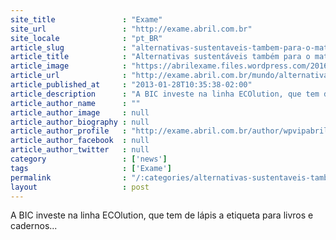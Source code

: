 ```yaml
---
site_title               : "Exame"
site_url                 : "http://exame.abril.com.br"
site_locale              : "pt_BR"
article_slug             : "alternativas-sustentaveis-tambem-para-o-material-escolar"
article_title            : "Alternativas sustentáveis também para o material escolar"
article_image            : "https://abrilexame.files.wordpress.com/2016/09/size_960_16_9_faber-castell29.jpg?quality=70&strip=all&w=960"
article_url              : "http://exame.abril.com.br/mundo/alternativas-sustentaveis-tambem-para-o-material-escolar/"
article_published_at     : "2013-01-28T10:35:38-02:00"
article_description      : "A BIC investe na linha ECOlution, que tem de lápis a etiqueta para livros e cadernos..."
article_author_name      : ""
article_author_image     : null
article_author_biography : null
article_author_profile   : "http://exame.abril.com.br/author/wpvipabril/"
article_author_facebook  : null
article_author_twitter   : null
category                 : ['news']
tags                     : ['Exame']
permalink                : "/:categories/alternativas-sustentaveis-tambem-para-o-material-escolar/"
layout                   : post
---
```


A BIC investe na linha ECOlution, que tem de lápis a etiqueta para livros e cadernos...
